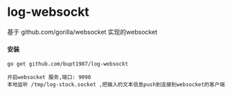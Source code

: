 # log-websockt
基于 github.com/gorilla/websocket 实现的websocket    

#### 安装
`go get github.com/bupt1987/log-websockt`

~~~~
开启websocket 服务,端口: 9090
本地监听 /tmp/log-stock.socket ,把输入的文本信息push到连接到websocket的客户端
~~~~
